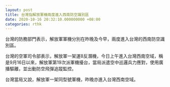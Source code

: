 ```yaml
---
layout: post
title: 台灣指解放軍機兩度進入西南防空識別區
date: 2020-10-16 20:32:10.000000000 +08:00
categories: rthk
---
```


台灣的防務部門表示，解放軍軍機分別在昨晚及今早，兩度進入台灣的西南防空識別區。

台灣的空軍司令部表示，解放軍一架運8反潛機，今日上午進入台灣西南空域，稱是9月16日以來，解放軍第19次派軍機擾台，當局派遣空中巡邏兵力應對，使用廣播驅離，並出動防空飛彈追蹤監控。

台灣當局又說，解放軍一架同型號軍機，昨晚亦進入台灣西南空域。
